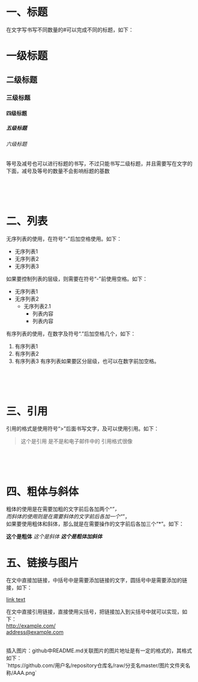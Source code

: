 # 一、标题
在文字写书写不同数量的#可以完成不同的标题，如下：

# 一级标题
## 二级标题
### 三级标题
#### 四级标题
##### 五级标题
###### 六级标题

等号及减号也可以进行标题的书写，不过只能书写二级标题，并且需要写在文字的下面，减号及等号的数量不会影响标题的基数


<br>
<br>
<br>


# 二、列表
无序列表的使用，在符号“-”后加空格使用。如下：

- 无序列表1
- 无序列表2
- 无序列表3

如果要控制列表的层级，则需要在符号“-”前使用空格。如下：

- 无序列表1
- 无序列表2
  - 无序列表2.1
     - 列表内容
     - 列表内容

 

有序列表的使用，在数字及符号“.”后加空格几个，如下：

1. 有序列表1
2. 有序列表2
3. 有序列表3
有序列表如果要区分层级，也可以在数字前加空格。

<br>
<br>
<br>


# 三、引用
引用的格式是使用符号“>”后面书写文字，及可以使用引用。如下：

>这个是引用
> 是不是和电子邮件中的
> 引用格式很像

<br>
<br>
<br>

# 四、粗体与斜体
粗体的使用是在需要加粗的文字前后各加两个“*”，<br>
而斜体的使用则是在需要斜体的文字前后各加一个“*”，<br>
如果要使用粗体和斜体，那么就是在需要操作的文字前后各加三个“*”。如下：

**这个是粗体**
*这个是斜体*
***这个是粗体加斜体***

# 五、链接与图片
在文中直接加链接，中括号中是需要添加链接的文字，圆括号中是需要添加的链接，如下：

[link text](http://example.com/ "optional title")


在文中直接引用链接，直接使用尖括号，把链接加入到尖括号中就可以实现，如下：<br>
<http://example.com/> <br> <address@example.com><br>

<br>
插入图片：github中README.md关联图片的图片地址是有一定的格式的，其格式如下：<br>
`https://github.com/用户名/repository仓库名/raw/分支名master/图片文件夹名称/AAA.png`




